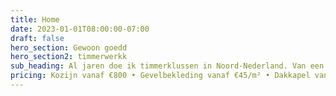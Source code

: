 ```yaml
---
title: Home
date: 2023-01-01T08:00:00-07:00
draft: false
hero_section: Gewoon goedd
hero_section2: timmerwerkk
sub_heading: Al jaren doe ik timmerklussen in Noord-Nederland. Van een kozijn vervangen tot een dakkapel erbij - werk dat lang meegaat, voor een eerlijke prijs.
pricing: Kozijn vanaf €800 • Gevelbekleding vanaf €45/m² • Dakkapel vanaf €8.50
---
```


